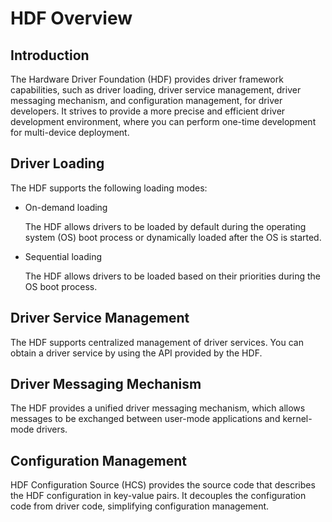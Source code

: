 # HDF Overview


## Introduction

The Hardware Driver Foundation (HDF) provides driver framework capabilities, such as driver loading, driver service management, driver messaging mechanism, and configuration management, for driver developers. It strives to provide a more precise and efficient driver development environment, where you can perform one-time development for multi-device deployment.


## Driver Loading

The HDF supports the following loading modes:

- On-demand loading

  The HDF allows drivers to be loaded by default during the operating system (OS) boot process or dynamically loaded after the OS is started.

- Sequential loading

  The HDF allows drivers to be loaded based on their priorities during the OS boot process.


## Driver Service Management

The HDF supports centralized management of driver services. You can obtain a driver service by using the API provided by the HDF.


## Driver Messaging Mechanism

The HDF provides a unified driver messaging mechanism, which allows messages to be exchanged between user-mode applications and kernel-mode drivers.


## Configuration Management

HDF Configuration Source (HCS) provides the source code that describes the HDF configuration in key-value pairs. It decouples the configuration code from driver code, simplifying configuration management.
